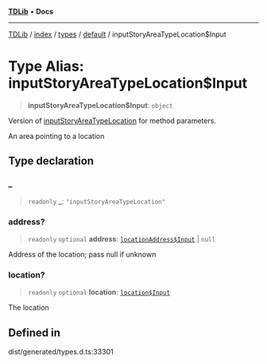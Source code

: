 [**TDLib**](../../../../../../README.md) • **Docs**

***

[TDLib](../../../../../../modules.md) / [index](../../../../../README.md) / [types](../../../README.md) / [default](../README.md) / inputStoryAreaTypeLocation$Input

# Type Alias: inputStoryAreaTypeLocation$Input

> **inputStoryAreaTypeLocation$Input**: `object`

Version of [inputStoryAreaTypeLocation](inputStoryAreaTypeLocation.md) for method parameters.

An area pointing to a location

## Type declaration

### \_

> `readonly` **\_**: `"inputStoryAreaTypeLocation"`

### address?

> `readonly` `optional` **address**: [`locationAddress$Input`](locationAddress$Input.md) \| `null`

Address of the location; pass null if unknown

### location?

> `readonly` `optional` **location**: [`location$Input`](location$Input.md)

The location

## Defined in

dist/generated/types.d.ts:33301
